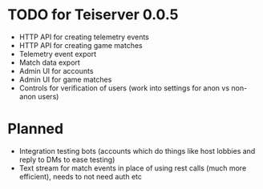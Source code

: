 # TODO for Teiserver 0.0.5
- HTTP API for creating telemetry events
- HTTP API for creating game matches
- Telemetry event export
- Match data export
- Admin UI for accounts
- Admin UI for game matches
- Controls for verification of users (work into settings for anon vs non-anon users)

# Planned
- Integration testing bots (accounts which do things like host lobbies and reply to DMs to ease testing)
- Text stream for match events in place of using rest calls (much more efficient), needs to not need auth etc


